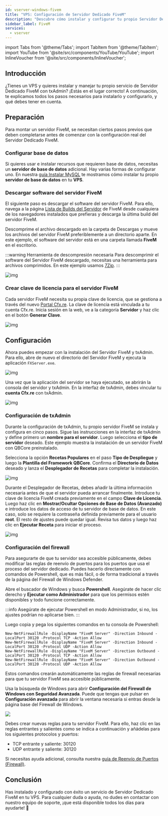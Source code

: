 ```yaml
---
id: vserver-windows-fivem
title: "VPS: Configuración de Servidor Dedicado FiveM"
description: "Descubre cómo instalar y configurar tu propio Servidor Dedicado FiveM en un VPS para un juego multijugador sin interrupciones → Aprende más ahora"
sidebar_label: FiveM
services:
  - vserver
---
```


import Tabs from '@theme/Tabs';
import TabItem from '@theme/TabItem';
import YouTube from '@site/src/components/YouTube/YouTube';
import InlineVoucher from '@site/src/components/InlineVoucher';




## Introducción

¿Tienes un VPS y quieres instalar y manejar tu propio servicio de Servidor Dedicado FiveM con txAdmin? ¡Estás en el lugar correcto! A continuación, te explicamos todos los pasos necesarios para instalarlo y configurarlo, y qué debes tener en cuenta. 


## Preparación

Para montar un servidor FiveM, se necesitan ciertos pasos previos que deben completarse antes de comenzar con la configuración real del Servidor Dedicado FiveM.



### Configurar base de datos

Si quieres usar e instalar recursos que requieren base de datos, necesitas un **servidor de base de datos** adicional. Hay varias formas de configurar uno. En nuestra [guía Instalar MySQL](vserver-windows-installmysql.md) te mostramos cómo instalar tu propio **servidor de base de datos** en tu **VPS**.



### Descargar software del servidor FiveM

El siguiente paso es descargar el software del servidor FiveM. Para ello, navega a la página [Lista de Builds del Servidor](https://runtime.fivem.net/artifacts/fivem/build_server_windows/master/) de FiveM desde cualquiera de los navegadores instalados que prefieras y descarga la última build del servidor FiveM. 

Descomprime el archivo descargado en la carpeta de Descargas y mueve los archivos del servidor FiveM preferiblemente a un directorio aparte. En este ejemplo, el software del servidor está en una carpeta llamada **FiveM** en el escritorio. 

:::warning Herramienta de descompresión necesaria
Para descomprimir el software del Servidor FiveM descargado, necesitas una herramienta para archivos comprimidos. En este ejemplo usamos [7Zip](https://7-zip.com/). 
:::

![img](https://screensaver01.zap-hosting.com/index.php/s/B9Qs9raB3fRZjJ4/download)



### Crear clave de licencia para el servidor FiveM

Cada servidor FiveM necesita su propia clave de licencia, que se gestiona a través del nuevo [Portal Cfx.re](http://portal.cfx.re/). La clave de licencia está vinculada a tu cuenta Cfx.re. Inicia sesión en la web, ve a la categoría **Servidor** y haz clic en el botón **Generar Clave**.

![img](https://screensaver01.zap-hosting.com/index.php/s/X6kHcs6o2dcFJqw/preview)



## Configuración

Ahora puedes empezar con la instalación del Servidor FiveM y txAdmin. Para ello, abre de nuevo el directorio del Servidor FiveM y ejecuta la aplicación `FXServer.exe`.

![img](https://screensaver01.zap-hosting.com/index.php/s/aSEbx3LnJe2rZpd/download)


Una vez que la aplicación del servidor se haya ejecutado, se abrirán la consola del servidor y txAdmin. En la interfaz de txAdmin, debes vincular tu **cuenta Cfx.re** con txAdmin.  


![img](https://screensaver01.zap-hosting.com/index.php/s/EDcJWjKSrrwARTL/download)



### Configuración de txAdmin

Durante la configuración de txAdmin, tu propio servidor FiveM se instala y configura en cinco pasos. Sigue las instrucciones en la interfaz de txAdmin y define primero un **nombre para el servidor**. Luego selecciona el **tipo de servidor** deseado. Este ejemplo muestra la instalación de un servidor FiveM con QBCore preinstalado.

Selecciona la opción **Recetas Populares** en el paso **Tipo de Despliegue** y luego la **Plantilla del Framework QBCore**. Confirma el **Directorio de Datos** deseado y lanza el **Desplegador de Recetas** para completar la instalación.

![img](https://screensaver01.zap-hosting.com/index.php/s/WACQEdocRxNrRrk/download)

Durante el Desplegador de Recetas, debes añadir la última información necesaria antes de que el servidor pueda arrancar finalmente. Introduce tu clave de licencia FiveM creada previamente en el campo **Clave de Licencia**. Luego haz clic en **Mostrar/Ocultar Opciones de Base de Datos (Avanzado)** e introduce los datos de acceso de tu servidor de base de datos. En este caso, solo se requiere la contraseña definida previamente para el usuario **root**. El resto de ajustes puede quedar igual. Revisa tus datos y luego haz clic en **Ejecutar Receta** para iniciar el proceso.

![img](https://screensaver01.zap-hosting.com/index.php/s/QPyEctyQbp3kCxa/download)


### Configuración del firewall
Para asegurarte de que tu servidor sea accesible públicamente, debes modificar las reglas de reenvío de puertos para los puertos que usa el proceso del servidor dedicado. Puedes hacerlo directamente con comandos de Powershell, que es más fácil, o de forma tradicional a través de la página del Firewall de Windows Defender.

<Tabs>
<TabItem value="powershell" label="Vía Powershell" default>

Abre el buscador de Windows y busca **Powershell**. Asegúrate de hacer clic derecho y **Ejecutar como Administrador** para que los permisos estén disponibles y todo funcione correctamente.

:::info
Asegúrate de ejecutar Powershell en modo Administrador, si no, los ajustes podrían no aplicarse bien.
:::

Luego copia y pega los siguientes comandos en tu consola de Powershell:
```
New-NetFirewallRule -DisplayName "FiveM Server" -Direction Inbound -LocalPort 30120 -Protocol TCP -Action Allow
New-NetFirewallRule -DisplayName "FiveM Server" -Direction Inbound -LocalPort 30120 -Protocol UDP -Action Allow
New-NetFirewallRule -DisplayName "FiveM Server" -Direction Outbound -LocalPort 30120 -Protocol TCP -Action Allow
New-NetFirewallRule -DisplayName "FiveM Server" -Direction Outbound -LocalPort 30120 -Protocol UDP -Action Allow
```

Estos comandos crearán automáticamente las reglas de firewall necesarias para que tu servidor FiveM sea accesible públicamente.

</TabItem>

<TabItem value="windefender" label="Vía Windows Defender">

Usa la búsqueda de Windows para abrir **Configuración del Firewall de Windows con Seguridad Avanzada**. Puede que tengas que pulsar en **Configuración avanzada** para abrir la ventana necesaria si entras desde la página base del Firewall de Windows.

![](https://github.com/zaphosting/docs/assets/42719082/5fb9f943-7e51-4d8f-9df4-2f5ff60857d3)

Debes crear nuevas reglas para tu servidor FiveM. Para ello, haz clic en las reglas entrantes y salientes como se indica a continuación y añádelas para los siguientes protocolos y puertos:
- TCP entrante y saliente: 30120
- UDP entrante y saliente: 30120

Si necesitas ayuda adicional, consulta nuestra [guía de Reenvío de Puertos (Firewall)](vserver-windows-port.md).

</TabItem>
</Tabs>

## Conclusión

Has instalado y configurado con éxito un servicio de Servidor Dedicado FiveM en tu VPS. Para cualquier duda o ayuda, no dudes en contactar con nuestro equipo de soporte, ¡que está disponible todos los días para ayudarte! 🙂


<InlineVoucher />